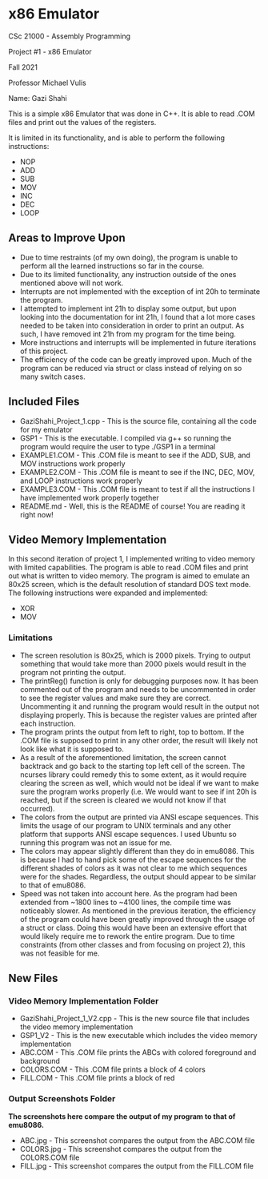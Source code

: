 # x86 Emulator

CSc 21000 - Assembly Programming

Project #1 - x86 Emulator

Fall 2021

Professor Michael Vulis

Name: Gazi Shahi


This is a simple x86 Emulator that was done in C++.
It is able to read .COM files and print out the values
of the registers.

It is limited in its functionality, and is able to
perform the following instructions:

* NOP
* ADD
* SUB
* MOV
* INC
* DEC
* LOOP

## Areas to Improve Upon

* Due to time restraints (of my own doing), the program is unable to perform all
the learned instructions so far in the course.
* Due to its limited functionality, any instruction outside of
the ones mentioned above will not work.
* Interrupts are not implemented with the exception of
int 20h to terminate the program.
* I attempted to implement int 21h to display some output, but upon
looking into the documentation for int 21h, I found that a lot more
cases needed to be taken into consideration in order to print an output.
As such, I have removed int 21h from my program for the time being.
* More instructions and interrupts will be implemented in future iterations
of this project.
* The efficiency of the code can be greatly improved upon. Much of the program
can be reduced via struct or class instead of relying on so many switch cases.

## Included Files

* GaziShahi_Project_1.cpp - This is the source file, containing all the code for my
emulator
* GSP1 - This is the executable. I compiled via g++ so running the program would require
the user to type ./GSP1 in a terminal
* EXAMPLE1.COM - This .COM file is meant to see if the ADD, SUB, and MOV instructions work
properly
* EXAMPLE2.COM - This .COM file is meant to see if the INC, DEC, MOV, and LOOP instructions work
properly
* EXAMPLE3.COM - This .COM file is meant to test if all the instructions I have implemented work
properly together
* README.md - Well, this is the README of course! You are reading it right now!

## Video Memory Implementation

In this second iteration of project 1, I implemented writing to video memory with
limited capabilities. The program is able to read .COM files and print out what is
written to video memory. The program is aimed to emulate an 80x25 screen, which is the
default resolution of standard DOS text mode. The following instructions were expanded
and implemented:

* XOR
* MOV

### Limitations

* The screen resolution is 80x25, which is 2000 pixels. Trying to output something that would take
more than 2000 pixels would result in the program not printing the output.
* The printReg() function is only for debugging purposes now. It has been commented out of the program
and needs to be uncommented in order to see the register values and make sure they are correct.
Uncommenting it and running the program would result in the output not displaying properly. This is because
the register values are printed after each instruction.
* The program prints the output from left to right, top to bottom. If the .COM file is supposed to print
in any other order, the result will likely not look like what it is supposed to.
* As a result of the aforementioned limitation, the screen cannot backtrack and go back to the starting
top left cell of the screen. The ncurses library could remedy this to some extent, as it would require
clearing the screen as well, which would not be ideal if we want to make sure the program works properly
(i.e. We would want to see if int 20h is reached, but if the screen is cleared we would not know if that
occurred).
* The colors from the output are printed via ANSI escape sequences. This limits the usage of our program to
UNIX terminals and any other platform that supports ANSI escape sequences. I used Ubuntu so running this
program was not an issue for me.
* The colors may appear slightly different than they do in emu8086. This is because I had to hand pick some
of the escape sequences for the different shades of colors as it was not clear to me which sequences were for
the shades. Regardless, the output should appear to be similar to that of emu8086.
* Speed was not taken into account here. As the program had been extended from ~1800 lines to ~4100 lines, the
compile time was noticeably slower. As mentioned in the previous iteration, the efficiency of the program
could have been greatly improved through the usage of a struct or class. Doing this would have been an
extensive effort that would likely require me to rework the entire program. Due to time constraints (from
other classes and from focusing on project 2), this was not feasible for me.

## New Files

### Video Memory Implementation Folder

* GaziShahi_Project_1_V2.cpp - This is the new source file that includes the video memory implementation
* GSP1_V2 - This is the new executable which includes the video memory implementation
* ABC.COM - This .COM file prints the ABCs with colored foreground and background
* COLORS.COM - This .COM file prints a block of 4 colors
* FILL.COM - This .COM file prints a block of red

### Output Screenshots Folder

**The screenshots here compare the output of my program to that of emu8086.**

* ABC.jpg - This screenshot compares the output from the ABC.COM file
* COLORS.jpg - This screenshot compares the output from the COLORS.COM file
* FILL.jpg - This screenshot compares the output from the FILL.COM file
